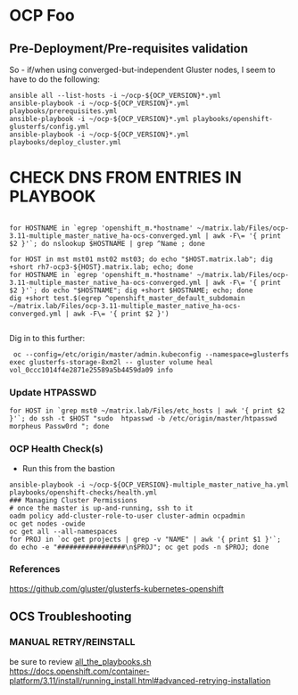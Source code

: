 # OCP Foo


## Pre-Deployment/Pre-requisites validation

So - if/when using converged-but-independent Gluster nodes, I seem to have to do the following:
```
ansible all --list-hosts -i ~/ocp-${OCP_VERSION}*.yml 
ansible-playbook -i ~/ocp-${OCP_VERSION}*.yml playbooks/prerequisites.yml
ansible-playbook -i ~/ocp-${OCP_VERSION}*.yml playbooks/openshift-glusterfs/config.yml
ansible-playbook -i ~/ocp-${OCP_VERSION}*.yml playbooks/deploy_cluster.yml
```


# CHECK DNS FROM ENTRIES IN PLAYBOOK
```

for HOSTNAME in `egrep 'openshift_m.*hostname' ~/matrix.lab/Files/ocp-3.11-multiple_master_native_ha-ocs-converged.yml | awk -F\= '{ print $2 }'`; do nslookup $HOSTNAME | grep ^Name ; done

for HOST in mst mst01 mst02 mst03; do echo "$HOST.matrix.lab"; dig +short rh7-ocp3-${HOST}.matrix.lab; echo; done
for HOSTNAME in `egrep 'openshift_m.*hostname' ~/matrix.lab/Files/ocp-3.11-multiple_master_native_ha-ocs-converged.yml | awk -F\= '{ print $2 }'`; do echo "$HOSTNAME"; dig +short $HOSTNAME; echo; done
dig +short test.$(egrep ^openshift_master_default_subdomain ~/matrix.lab/Files/ocp-3.11-multiple_master_native_ha-ocs-converged.yml | awk -F\= '{ print $2 }') 


```

Dig in to this further:
```
 oc --config=/etc/origin/master/admin.kubeconfig --namespace=glusterfs exec glusterfs-storage-8xm2l -- gluster volume heal vol_0ccc1014f4e2871e25589a5b4459da09 info
```
### Update HTPASSWD
```
for HOST in `grep mst0 ~/matrix.lab/Files/etc_hosts | awk '{ print $2 }'`; do ssh -t $HOST "sudo  htpasswd -b /etc/origin/master/htpasswd morpheus Passw0rd "; done
```

### OCP Health Check(s)
- Run this from the bastion  
```
ansible-playbook -i ~/ocp-${OCP_VERSION}-multiple_master_native_ha.yml playbooks/openshift-checks/health.yml
### Managing Cluster Permissions
# once the master is up-and-running, ssh to it
oadm policy add-cluster-role-to-user cluster-admin ocpadmin
oc get nodes -owide
oc get all --all-namespaces
for PROJ in `oc get projects | grep -v "NAME" | awk '{ print $1 }'`; do echo -e "#################\n$PROJ"; oc get pods -n $PROJ; done
```

### References
https://github.com/gluster/glusterfs-kubernetes-openshift

## OCS Troubleshooting
### MANUAL RETRY/REINSTALL
be sure to review [all_the_playbooks.sh](all_the_playbooks.sh)  
https://docs.openshift.com/container-platform/3.11/install/running_install.html#advanced-retrying-installation


